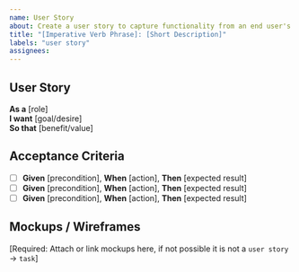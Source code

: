 ```yaml
---
name: User Story
about: Create a user story to capture functionality from an end user's perspective
title: "[Imperative Verb Phrase]: [Short Description]"
labels: "user story"
assignees: 
---
```


<!-- 
Example Title: "Add Repository Filter: Enable leaderboard filtering by specific repositories"
-->

## User Story

**As a** [role]  
**I want** [goal/desire]  
**So that** [benefit/value]

<!-- 
Example Story:
**As a** team member using the code review leaderboard  
**I want** to filter the leaderboard by specific repositories  
**So that** I can focus on review activity relevant to the projects I care about
-->

## Acceptance Criteria

<!-- Use the Given-When-Then format for clear, testable criteria, but you are not limited to it.  
Each criterion should be a specific, testable condition that must be met for the story to be considered complete. -->

- [ ] **Given** [precondition], **When** [action], **Then** [expected result]
- [ ] **Given** [precondition], **When** [action], **Then** [expected result]
- [ ] **Given** [precondition], **When** [action], **Then** [expected result]

<!--
Example Acceptance Criteria:
- [ ] **Given** I am on the weekly leaderboard page, **When** I select a repository from the filter dropdown, **Then** only reviews from that repository should display

- [ ] **Given** I have filtered by a specific repository, **When** I navigate away and return to the page, **Then** my filter selection should be remembered

- [ ] **Given** I select a repository with no review activity, **When** the leaderboard updates, **Then** I should see an appropriate "No data available" message

- [ ] **Given** I am viewing filtered results, **When** I select "All Repositories" from the dropdown, **Then** I should see review activities across all repositories

- [ ] Repository filter dropdown should only display repositories the user has access to
-->

## Mockups / Wireframes

<!-- 
Attach or link wireframes, sketches, or mockups that visualize this user story.
Keep it low-fidelity as minimal requirement. If you need more than 2 screens to represent this story,
consider breaking it down into smaller user stories.
-->

[Required: Attach or link mockups here, if not possible it is not a `user story` -> `task`]

<!-- Note: 
A user story is considered complete when all acceptance criteria are met AND the implementation satisfies the project's quality standards (as defined in the PR template) -->